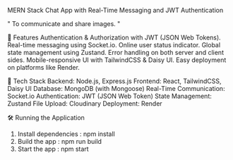 MERN Stack Chat App with Real-Time Messaging and JWT Authentication

" To communicate and share images. "

🌟 Features
Authentication & Authorization with JWT (JSON Web Tokens).
Real-time messaging using Socket.io.
Online user status indicator.
Global state management using Zustand.
Error handling on both server and client sides.
Mobile-responsive UI with TailwindCSS & Daisy UI.
Easy deployment on platforms like Render.

🚀 Tech Stack
Backend: Node.js, Express.js
Frontend: React, TailwindCSS, Daisy UI
Database: MongoDB (with Mongoose)
Real-Time Communication: Socket.io
Authentication: JWT (JSON Web Token)
State Management: Zustand
File Upload: Cloudinary
Deployment: Render

🛠️ Running the Application
1. Install dependencies : npm install
2. Build the app : npm run build
3. Start the app : npm start
